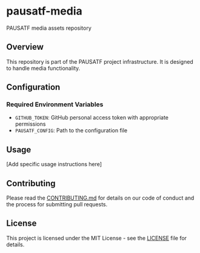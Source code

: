 # pausatf-media

PAUSATF media assets repository

## Overview

This repository is part of the PAUSATF project infrastructure. It is designed to handle media functionality.

## Configuration

### Required Environment Variables

- `GITHUB_TOKEN`: GitHub personal access token with appropriate permissions
- `PAUSATF_CONFIG`: Path to the configuration file

## Usage

[Add specific usage instructions here]

## Contributing

Please read the [CONTRIBUTING.md](CONTRIBUTING.md) for details on our code of conduct and the process for submitting pull requests.

## License

This project is licensed under the MIT License - see the [LICENSE](LICENSE) file for details.

